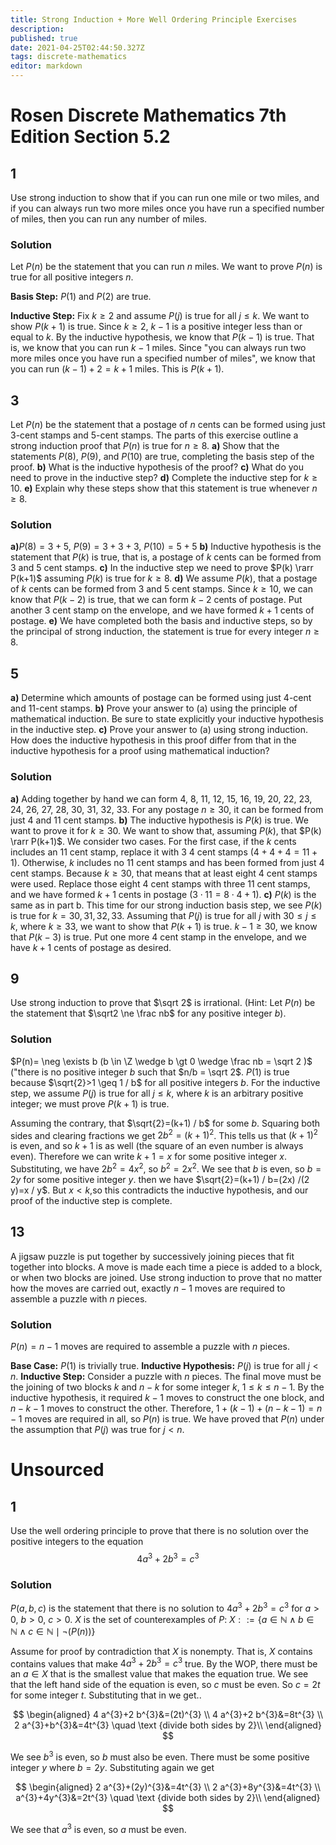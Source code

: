 ```yaml
---
title: Strong Induction + More Well Ordering Principle Exercises
description: 
published: true
date: 2021-04-25T02:44:50.327Z
tags: discrete-mathematics
editor: markdown
---
```


# Rosen Discrete Mathematics 7th Edition Section 5.2


## 1
Use strong induction to show that if you can run one mile or two miles, and if you can always run two more miles once you have run a specified number of miles, then you can run any number of miles.

### Solution
Let $P(n)$ be the statement that you can run $n$ miles. We want to prove $P(n)$ is true for all positive integers $n$. 

**Basis Step:** $P(1)$ and $P(2)$ are true. 

**Inductive Step:** Fix $k \ge 2$ and assume $P(j)$ is true for all $j \le k$. We want to show $P(k+1)$ is true. Since $k \ge 2$, $k-1$ is a positive integer less than or equal to $k$. By the inductive hypothesis, we know that $P(k-1)$ is true. That is, we know that  you can run $k-1$ miles. Since "you can always run two more miles once you have run a specified number of miles", we know that you can run $(k-1)+2=k+1$ miles. This is $P(k+1)$.

## 3
Let $P(n)$ be the statement that a postage of $n$ cents can be formed using just 3-cent stamps and 5-cent stamps. The parts of this exercise outline a strong induction proof that $P(n)$ is true for $n \ge 8$.
**a)** Show that the statements $P(8)$, $P(9)$, and $P(10)$ are
true, completing the basis step of the proof.
**b)** What is the inductive hypothesis of the proof?
**c)** What do you need to prove in the inductive step?
**d)** Complete the inductive step for $k \ge 10$.
**e)** Explain why these steps show that this statement is
true whenever $n \ge 8$.
### Solution
**a)**$P(8)=3 + 5$, $P(9)=3+3+3$, $P(10)=5+5$
**b)** Inductive hypothesis is the statement that $P(k)$ is true, that is, a postage of $k$ cents can be formed from $3$ and $5$ cent stamps. 
**c)** In the inductive step we need to prove $P(k) \rarr P(k+1)$ assuming $P(k)$ is true for $k \ge 8$.
**d)** We assume $P(k)$, that a postage of $k$ cents can be formed from $3$ and $5$ cent stamps. Since $k \ge 10$, we can know that $P(k-2)$ is true, that we can form $k-2$ cents of postage. Put another $3$ cent stamp on the envelope, and we have formed $k+1$ cents of postage.
**e)** We have completed both the basis and inductive steps, so by the principal of strong induction, the statement is true for every integer $n \ge 8$.

## 5
**a)** Determine which amounts of postage can be formed using just 4-cent and 11-cent stamps. 
**b)** Prove your answer to (a) using the principle of mathematical induction. Be sure to state explicitly your inductive hypothesis in the inductive step. 
**c)** Prove your answer to (a) using strong induction. How does the inductive hypothesis in this proof differ from that in the inductive hypothesis for a proof using mathematical induction?
### Solution
**a)** Adding together by hand we can form 4, 8, 11, 12, 15, 16, 19, 20, 22, 23, 24, 26, 27, 28, 30, 31, 32, 33. For any postage $n \ge 30$, it can be formed from just $4$ and $11$ cent stamps. 
**b)** The inductive hypothesis is $P(k)$ is true. We want to prove it for $k \ge 30$. We want to show that, assuming $P(k)$, that $P(k) \rarr P(k+1)$. We consider two cases. For the first case, if the $k$ cents includes an $11$ cent stamp, replace it with $3$ $4$ cent stamps ($4+4+4=11 + 1$). Otherwise, $k$ includes no $11$ cent stamps and has been formed from just $4$ cent stamps. Because $k \ge 30$, that means that at least eight $4$ cent stamps were used. Replace those eight $4$ cent stamps with three $11$ cent stamps, and we have formed $k+1$ cents in postage ($3 \cdot 11=8\cdot4+1$).
**c)** $P(k)$ is the same as in part b. This time for our strong induction basis step, we see $P(k)$ is true for $k=30,31,32,33$. Assuming that $P(j)$ is true for all $j$ with $30 \le j \le k$, where $k \ge 33$, we want to show that $P(k+1)$ is true. $k-1 \ge 30$, we know that $P(k-3)$ is true. Put one more $4$ cent stamp in the envelope, and we have $k+1$ cents of postage as desired. 
## 9
Use strong induction to prove that $\sqrt 2$ is irrational. (Hint: Let $P(n)$ be the statement that $\sqrt2 \ne \frac nb$ for any positive integer $b$).
### Solution
$P(n)= \neg \exists b (b \in \Z \wedge b \gt 0 \wedge \frac nb = \sqrt 2 )$ ("there is no positive integer $b$ such that $n/b = \sqrt 2$. $P(1)$ is true because $\sqrt{2}>1 \geq 1 / b$ for all positive integers $b$. For the inductive step, we assume $P(j)$ is true for all $j \le k$, where $k$ is an arbitrary positive integer; we must prove $P(k+1)$ is true. 

Assuming the contrary, that $\sqrt{2}=(k+1) / b$ for some $b$. Squaring both sides and clearing fractions we get $2b^2 =(k+1)^2$. This tells us that $(k+1)^2$ is even, and so $k+1$ is as well (the square of an even number is always even). Therefore we can write $k+1=x$ for some positive integer $x$. Substituting, we have $2 b^{2}=4 x^{2}$, so $b^{2}=2 x^{2}$. We see that $b$ is even, so $b=2y$ for some positive integer $y$. then we have $\sqrt{2}=(k+1) / b=(2x) /(2 y)=x / y$. But $x \lt k$,so this contradicts the inductive hypothesis, and our proof of the inductive step is complete.


## 13
A jigsaw puzzle is put together by successively joining pieces that fit together into blocks. A move is made each time a piece is added to a block, or when two blocks are joined. Use strong induction to prove that no matter how the moves are carried out, exactly $n − 1$ moves are required to assemble a puzzle with $n$ pieces.
### Solution
$P(n)=n-1 \medspace \text {moves are required to assemble a puzzle with} \medspace n \medspace \text {pieces}$.

**Base Case:** $P(1)$ is trivially true. 
**Inductive Hypothesis:** $P(j)$ is true for all $j \lt n$.
**Inductive Step:** Consider a puzzle with $n$ pieces. The final move must be the joining of two blocks $k$ and $n-k$ for some integer $k$, $1 \le k \le n-1$. By the inductive hypothesis, it required $k-1$ moves to construct the one block, and $n-k-1$ moves to construct the other. Therefore, $1+(k-1)+(n-k-1)=n-1$ moves are required in all, so $P(n)$ is true. We have proved that $P(n)$ under the assumption that $P(j)$ was true for $j \lt n$.

# Unsourced
## 1 
Use the well ordering principle to prove that there is no solution over the positive integers to the equation
$$4 a^{3}+2 b^{3}=c^{3}$$
### Solution

$P(a, b, c)$ is the statement that there is no solution to $4 a^{3}+2 b^{3}=c^{3}$ for $a \gt 0$, $b \gt 0$, $c \gt 0$.
$X$ is the set of counterexamples of $P$:
$X::=\{a \in \mathbb{N} \wedge b \in \mathbb{N} \wedge c \in \mathbb{N}  \mid \neg(P(n))\}$

Assume for proof by contradiction that $X$ is nonempty. That is, $X$ contains contains values that make $4 a^{3}+2 b^{3}=c^{3}$ true. By the WOP, there must be an $a \in X$ that is the smallest value that makes the equation true. We see that the left hand side of the equation is even, so $c$ must be even. So $c=2t$ for some integer $t$. Substituting that in we get..

$$
\begin{aligned}
4 a^{3}+2 b^{3}&=(2t)^{3} \\
4 a^{3}+2 b^{3}&=8t^{3} \\
2 a^{3}+b^{3}&=4t^{3} \quad \text {divide both sides by 2}\\
\end{aligned}
$$

We see $b^3$ is even, so $b$ must also be even. There must be some positive integer $y$ where $b=2y$. Substituting again we get

$$
\begin{aligned}
2 a^{3}+(2y)^{3}&=4t^{3} \\
2 a^{3}+8y^{3}&=4t^{3} \\
a^{3}+4y^{3}&=2t^{3} \quad \text {divide both sides by 2}\\
\end{aligned}
$$

We see that $a^3$ is even, so $a$ must be even.